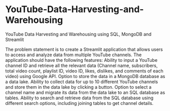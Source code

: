 # YouTube-Data-Harvesting-and-Warehousing
YouTube Data Harvesting and Warehousing using SQL, MongoDB and Streamlit

The problem statement is to create a Streamlit application that allows users to access and analyze data from multiple YouTube channels. The application should have the following features:
  Ability to input a YouTube channel ID and retrieve all the relevant data (Channel name, subscribers, total video count, playlist ID, video ID, likes, dislikes, and 
  comments of each video) using Google API.
 Option to store the data in a MongoDB database as a data lake.
 Ability to collect data for up to 10 different YouTube channels and store them in the data lake by clicking a button.
 Option to select a channel name and migrate its data from the data lake to an SQL database as tables.
Ability to search and retrieve data from the SQL database using different search options, including joining tables to get channel details.

